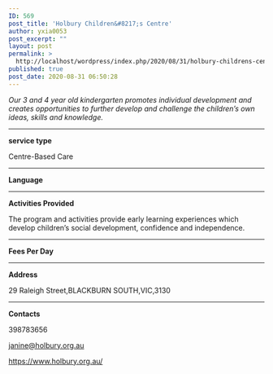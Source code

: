 ```yaml
---
ID: 569
post_title: 'Holbury Children&#8217;s Centre'
author: yxia0053
post_excerpt: ""
layout: post
permalink: >
  http://localhost/wordpress/index.php/2020/08/31/holbury-childrens-centre/
published: true
post_date: 2020-08-31 06:50:28
---
```

<em>Our 3 and 4 year old kindergarten promotes individual development and creates opportunities to further develop and challenge the children’s own ideas, skills and knowledge.</em>

<!--more-->

<hr />

<strong>service type</strong>

Centre-Based Care

<hr />

<strong>Language</strong>



<hr />

<strong>Activities Provided</strong>

The program and activities provide early learning experiences which develop children’s social development, confidence and independence.

<hr />

<strong>Fees Per Day</strong>



<hr />

<strong>Address</strong>

29 Raleigh Street,BLACKBURN SOUTH,VIC,3130

<hr />

<strong>Contacts</strong>

398783656

janine@holbury.org.au

https://www.holbury.org.au/